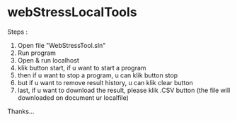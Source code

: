 # webStressLocalTools

Steps :
1. Open file "WebStressTool.sln"
2. Run program
3. Open & run localhost
4. klik button start, if u want to start a program
5. then if u want to stop a program, u can klik button stop
6. but if u want to remove result history, u can klik clear button
7. last, if u want to download the result, please klik .CSV button (the file will downloaded on document ur localfile)

Thanks...
